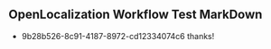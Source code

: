 ## OpenLocalization Workflow Test MarkDown
* 9b28b526-8c91-4187-8972-cd12334074c6 thanks!

<!--HONumber=Aug16_HO4-->


